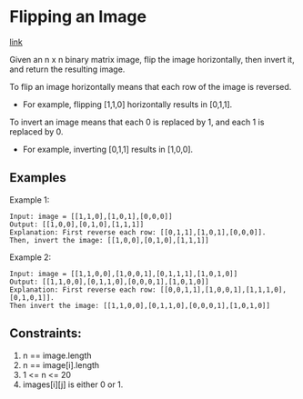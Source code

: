 # Flipping an Image

[link](https://leetcode.com/problems/flipping-an-image/)

Given an n x n binary matrix image, flip the image horizontally, then invert it, and return the resulting image.

To flip an image horizontally means that each row of the image is reversed.

* For example, flipping [1,1,0] horizontally results in [0,1,1].

To invert an image means that each 0 is replaced by 1, and each 1 is replaced by 0.

* For example, inverting [0,1,1] results in [1,0,0].

## Examples

Example 1:

```
Input: image = [[1,1,0],[1,0,1],[0,0,0]]
Output: [[1,0,0],[0,1,0],[1,1,1]]
Explanation: First reverse each row: [[0,1,1],[1,0,1],[0,0,0]].
Then, invert the image: [[1,0,0],[0,1,0],[1,1,1]]
```

Example 2:

```
Input: image = [[1,1,0,0],[1,0,0,1],[0,1,1,1],[1,0,1,0]]
Output: [[1,1,0,0],[0,1,1,0],[0,0,0,1],[1,0,1,0]]
Explanation: First reverse each row: [[0,0,1,1],[1,0,0,1],[1,1,1,0],[0,1,0,1]].
Then invert the image: [[1,1,0,0],[0,1,1,0],[0,0,0,1],[1,0,1,0]]
```

## Constraints:
1. n == image.length
2. n == image[i].length
3. 1 <= n <= 20
4. images[i][j] is either 0 or 1.